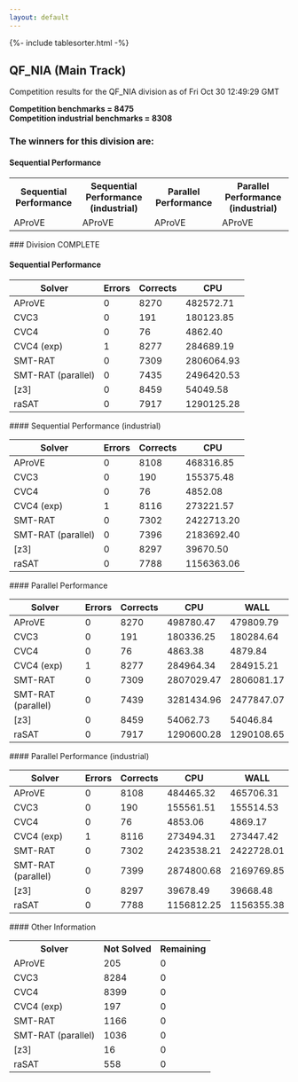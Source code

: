 ```yaml
---
layout: default
---
```

{%- include tablesorter.html -%}

##  QF_NIA (Main Track)

Competition results for the QF_NIA division as of Fri Oct 30 12:49:29 GMT

**Competition benchmarks = 8475** 
**<br/>Competition industrial benchmarks = 8308** 

### The winners for this division are: 
#### Sequential Performance
<table>
<tr>
<th class="center">Sequential Performance</th>
<th class="center">Sequential Performance (industrial)</th>
<th class="center">Parallel Performance</th>
<th class="center">Parallel Performance (industrial)</th>
</tr>
<tr class="center">
<td>AProVE</td>
<td>AProVE</td>
<td>AProVE</td>
<td>AProVE</td>
</tr>
</table>
### Division COMPLETE
 




#### Sequential Performance
<table id="sequential" class="result sorted">
<thead>
<tr>
<th class="center">Solver</th><th class="center">Errors</th>
<th class="center">Corrects</th>
<th class="center">CPU</th>
</tr>
</thead>
<tr>
<td>AProVE</td>
<td class="right">0</td>
<td class="right">8270</td>
<td class="right">482572.71</td>
</tr>
<tr>
<td>CVC3</td>
<td class="right">0</td>
<td class="right">191</td>
<td class="right">180123.85</td>
</tr>
<tr>
<td>CVC4</td>
<td class="right">0</td>
<td class="right">76</td>
<td class="right">4862.40</td>
</tr>
<tr>
<td>CVC4 (exp)</td>
<td class="right">1</td>
<td class="right">8277</td>
<td class="right">284689.19</td>
</tr>
<tr>
<td>SMT-RAT</td>
<td class="right">0</td>
<td class="right">7309</td>
<td class="right">2806064.93</td>
</tr>
<tr>
<td>SMT-RAT (parallel)</td>
<td class="right">0</td>
<td class="right">7435</td>
<td class="right">2496420.53</td>
</tr>
<tr>
<td>[z3]</td>
<td class="right">0</td>
<td class="right">8459</td>
<td class="right">54049.58</td>
</tr>
<tr>
<td>raSAT</td>
<td class="right">0</td>
<td class="right">7917</td>
<td class="right">1290125.28</td>
</tr>
</table>
#### Sequential Performance (industrial)
<table id="sequentiali" class="result sorted">
<thead>
<tr>
<th class="center">Solver</th><th class="center">Errors</th>
<th class="center">Corrects</th>
<th class="center">CPU</th>
</tr>
</thead>
<tr>
<td>AProVE</td>
<td class="right">0</td>
<td class="right">8108</td>
<td class="right">468316.85</td>
</tr>
<tr>
<td>CVC3</td>
<td class="right">0</td>
<td class="right">190</td>
<td class="right">155375.48</td>
</tr>
<tr>
<td>CVC4</td>
<td class="right">0</td>
<td class="right">76</td>
<td class="right">4852.08</td>
</tr>
<tr>
<td>CVC4 (exp)</td>
<td class="right">1</td>
<td class="right">8116</td>
<td class="right">273221.57</td>
</tr>
<tr>
<td>SMT-RAT</td>
<td class="right">0</td>
<td class="right">7302</td>
<td class="right">2422713.20</td>
</tr>
<tr>
<td>SMT-RAT (parallel)</td>
<td class="right">0</td>
<td class="right">7396</td>
<td class="right">2183692.40</td>
</tr>
<tr>
<td>[z3]</td>
<td class="right">0</td>
<td class="right">8297</td>
<td class="right">39670.50</td>
</tr>
<tr>
<td>raSAT</td>
<td class="right">0</td>
<td class="right">7788</td>
<td class="right">1156363.06</td>
</tr>
</table>
#### Parallel Performance
<table id="parallel" class="result sorted">
<thead>
<tr>
<th class="center">Solver</th><th class="center">Errors</th>
<th class="center">Corrects</th>
<th class="center">CPU</th>
<th class="center">WALL</th>
</tr>
</thead>
<tr>
<td>AProVE</td>
<td class="right">0</td>
<td class="right">8270</td>
<td class="right">498780.47</td>
<td class="right">479809.79</td>
</tr>
<tr>
<td>CVC3</td>
<td class="right">0</td>
<td class="right">191</td>
<td class="right">180336.25</td>
<td class="right">180284.64</td>
</tr>
<tr>
<td>CVC4</td>
<td class="right">0</td>
<td class="right">76</td>
<td class="right">4863.38</td>
<td class="right">4879.84</td>
</tr>
<tr>
<td>CVC4 (exp)</td>
<td class="right">1</td>
<td class="right">8277</td>
<td class="right">284964.34</td>
<td class="right">284915.21</td>
</tr>
<tr>
<td>SMT-RAT</td>
<td class="right">0</td>
<td class="right">7309</td>
<td class="right">2807029.47</td>
<td class="right">2806081.17</td>
</tr>
<tr>
<td>SMT-RAT (parallel)</td>
<td class="right">0</td>
<td class="right">7439</td>
<td class="right">3281434.96</td>
<td class="right">2477847.07</td>
</tr>
<tr>
<td>[z3]</td>
<td class="right">0</td>
<td class="right">8459</td>
<td class="right">54062.73</td>
<td class="right">54046.84</td>
</tr>
<tr>
<td>raSAT</td>
<td class="right">0</td>
<td class="right">7917</td>
<td class="right">1290600.28</td>
<td class="right">1290108.65</td>
</tr>

</table>
#### Parallel Performance (industrial)
<table id="paralleli" class="result sorted">
<thead>
<tr>
<th class="center">Solver</th><th class="center">Errors</th>
<th class="center">Corrects</th>
<th class="center">CPU</th>
<th class="center">WALL</th>
</tr>
</thead>
<tr>
<td>AProVE</td>
<td class="right">0</td>
<td class="right">8108</td>
<td class="right">484465.32</td>
<td class="right">465706.31</td>
</tr>
<tr>
<td>CVC3</td>
<td class="right">0</td>
<td class="right">190</td>
<td class="right">155561.51</td>
<td class="right">155514.53</td>
</tr>
<tr>
<td>CVC4</td>
<td class="right">0</td>
<td class="right">76</td>
<td class="right">4853.06</td>
<td class="right">4869.17</td>
</tr>
<tr>
<td>CVC4 (exp)</td>
<td class="right">1</td>
<td class="right">8116</td>
<td class="right">273494.31</td>
<td class="right">273447.42</td>
</tr>
<tr>
<td>SMT-RAT</td>
<td class="right">0</td>
<td class="right">7302</td>
<td class="right">2423538.21</td>
<td class="right">2422728.01</td>
</tr>
<tr>
<td>SMT-RAT (parallel)</td>
<td class="right">0</td>
<td class="right">7399</td>
<td class="right">2874800.68</td>
<td class="right">2169769.85</td>
</tr>
<tr>
<td>[z3]</td>
<td class="right">0</td>
<td class="right">8297</td>
<td class="right">39678.49</td>
<td class="right">39668.48</td>
</tr>
<tr>
<td>raSAT</td>
<td class="right">0</td>
<td class="right">7788</td>
<td class="right">1156812.25</td>
<td class="right">1156355.38</td>
</tr>

</table>
#### Other Information
<table>
<tr>
<th class="center">Solver</th>
<th class="center">Not Solved</th>
<th class="center">Remaining</th>
</tr>
<tr>
<td>AProVE</td>
<td class="right">205</td>
<td class="right">0</td>
</tr>
<tr>
<td>CVC3</td>
<td class="right">8284</td>
<td class="right">0</td>
</tr>
<tr>
<td>CVC4</td>
<td class="right">8399</td>
<td class="right">0</td>
</tr>
<tr>
<td>CVC4 (exp)</td>
<td class="right">197</td>
<td class="right">0</td>
</tr>
<tr>
<td>SMT-RAT</td>
<td class="right">1166</td>
<td class="right">0</td>
</tr>
<tr>
<td>SMT-RAT (parallel)</td>
<td class="right">1036</td>
<td class="right">0</td>
</tr>
<tr>
<td>[z3]</td>
<td class="right">16</td>
<td class="right">0</td>
</tr>
<tr>
<td>raSAT</td>
<td class="right">558</td>
<td class="right">0</td>
</tr>
</table>


